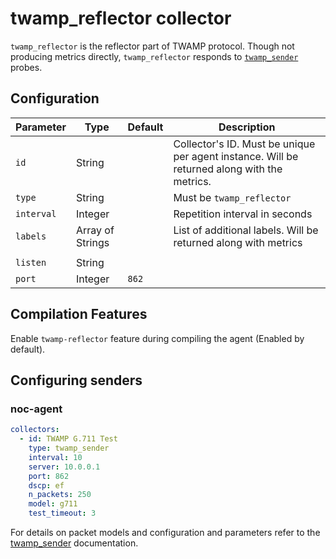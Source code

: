 # twamp_reflector collector

`twamp_reflector` is the reflector part of TWAMP protocol. Though not producing
metrics directly, `twamp_reflector` responds to [`twamp_sender`](twamp_sender.md)
probes.

## Configuration

| Parameter  | Type             | Default | Description                                                                                 |
| ---------- | ---------------- | ------- | ------------------------------------------------------------------------------------------- |
| `id`       | String           |         | Collector's ID. Must be unique per agent instance. Will be returned along with the metrics. |
| `type`     | String           |         | Must be `twamp_reflector`                                                                   |
| `interval` | Integer          |         | Repetition interval in seconds                                                              |
| `labels`   | Array of Strings |         | List of additional labels. Will be returned along with metrics                              |
|            |                  |         |                                                                                             |
| `listen`   | String           |         |                                                                                             |
| `port`     | Integer          | `862`   |                                                                                             |

## Compilation Features

Enable `twamp-reflector` feature during compiling the agent (Enabled by default).

## Configuring senders

### noc-agent

```yaml
collectors:
  - id: TWAMP G.711 Test
    type: twamp_sender
    interval: 10
    server: 10.0.0.1
    port: 862
    dscp: ef
    n_packets: 250
    model: g711
    test_timeout: 3
```

For details on packet models and configuration and parameters refer to
the [twamp_sender](twamp_sender.md) documentation.
